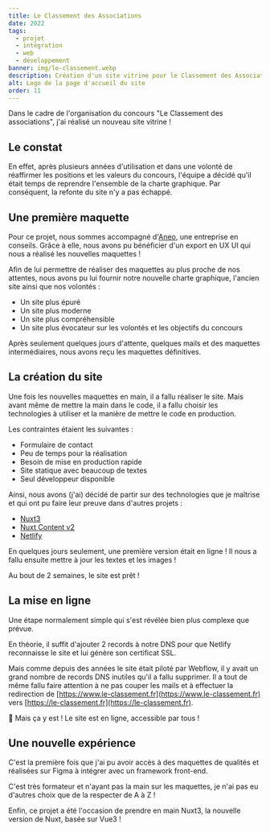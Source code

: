 ```yaml
---
title: Le Classement des Associations
date: 2022
tags:
  - projet
  - intégration
  - web
  - développement
banner: img/le-classement.webp
description: Création d'un site vitrine pour le Classement des Associations
alt: Logo de la page d'accueil du site
order: 11
---
```


Dans le cadre de l'organisation du concours "Le Classement des associations", j'ai réalisé un nouveau site vitrine !

## Le constat

En effet, après plusieurs années d'utilisation et dans une volonté de réaffirmer les positions et les valeurs du concours, l'équipe a décidé qu'il était temps de reprendre l'ensemble de la charte graphique. Par conséquent, la refonte du site n'y a pas échappé.

## Une première maquette

Pour ce projet, nous sommes accompagné d'[Aneo](https://aneo.eu), une entreprise en conseils. Grâce à elle, nous avons pu bénéficier d'un export en UX UI qui nous a réalisé les nouvelles maquettes !

Afin de lui permettre de réaliser des maquettes au plus proche de nos attentes, nous avons pu lui fournir notre nouvelle charte graphique, l'ancien site ainsi que nos volontés :

- Un site plus épuré
- Un site plus moderne
- Un site plus compréhensible
- Un site plus évocateur sur les volontés et les objectifs du concours

Après seulement quelques jours d'attente, quelques mails et des maquettes intermédiaires, nous avons reçu les maquettes définitives.

## La création du site

Une fois les nouvelles maquettes en main, il a fallu réaliser le site. Mais avant même de mettre la main dans le code, il a fallu choisir les technologies à utiliser et la manière de mettre le code en production.

Les contraintes étaient les suivantes :

- Formulaire de contact
- Peu de temps pour la réalisation
- Besoin de mise en production rapide
- Site statique avec beaucoup de textes
- Seul développeur disponible

Ainsi, nous avons (j'ai) décidé de partir sur des technologies que je maîtrise et qui ont pu faire leur preuve dans d'autres projets :

- [Nuxt3](https://v3.nuxtjs.org/)
- [Nuxt Content v2](https://content.nuxtjs.org/)
- [Netlify](https://www.netlify.com/)

En quelques jours seulement, une première version était en ligne ! Il nous a fallu ensuite mettre à jour les textes et les images !

Au bout de 2 semaines, le site est prêt !

## La mise en ligne

Une étape normalement simple qui s'est révélée bien plus complexe que prévue.

En théorie, il suffit d'ajouter 2 records à notre DNS pour que Netlify reconnaisse le site et lui génère son certificat SSL.

Mais comme depuis des années le site était piloté par Webflow, il y avait un grand nombre de records DNS inutiles qu'il a fallu supprimer. Il a tout de même fallu faire attention à ne pas couper les mails et à effectuer la redirection de [https://www.le-classement.fr](https://www.le-classement.fr) vers [https://le-classement.fr](https://le-classement.fr).

🥳 Mais ça y est ! Le site est en ligne, accessible par tous !

## Une nouvelle expérience

C'est la première fois que j'ai pu avoir accès à des maquettes de qualités et réalisées sur Figma à intégrer avec un framework front-end.

C'est très formateur et n'ayant pas la main sur les maquettes, je n'ai pas eu d'autres choix que de la respecter de A à Z !

Enfin, ce projet a été l'occasion de prendre en main Nuxt3, la nouvelle version de Nuxt, basée sur Vue3 !
